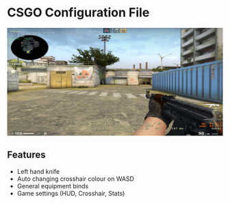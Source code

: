 # CSGO Configuration File

![csgo](img.jpg)

## Features

* Left hand knife
* Auto changing crosshair colour on WASD
* General equipment binds
* Game settings (HUD, Crosshair, Stats)
